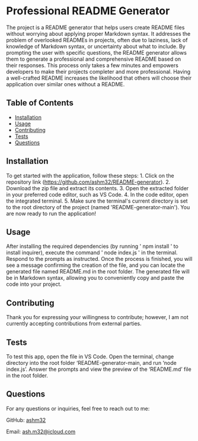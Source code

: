 
# Professional README Generator

The project is a README generator that helps users create README files without worrying about applying proper Markdown syntax. It addresses the problem of overlooked READMEs in projects, often due to laziness, lack of knowledge of Markdown syntax, or uncertainty about what to include. By prompting the user with specific questions, the README generator allows them to generate a professional and comprehensive README based on their responses. This process only takes a few minutes and empowers developers to make their projects completer and more professional. Having a well-crafted README increases the likelihood that others will choose their application over similar ones without a README.

## Table of Contents
- [Installation](#installation)
- [Usage](#usage)
- [Contributing](#contributing)
- [Tests](#tests)
- [Questions](#questions)

## Installation

To get started with the application, follow these steps: 1. Click on the repository link (https://github.com/ashm32/README-generator). 2. Download the zip file and extract its contents. 3. Open the extracted folder in your preferred code editor, such as VS Code. 4. In the code editor, open the integrated terminal. 5. Make sure the terminal's current directory is set to the root directory of the project (named 'README-generator-main'). You are now ready to run the application!

## Usage

After installing the required dependencies (by running ' npm install ' to install inquirer), execute the command ' node index.js ' in the terminal. Respond to the prompts as instructed. Once the process is finished, you will see a message confirming the creation of the file, and you can locate the generated file named README.md in the root folder. The generated file will be in Markdown syntax, allowing you to conveniently copy and paste the code into your project.

## Contributing

Thank you for expressing your willingness to contribute; however, I am not currently accepting contributions from external parties.

## Tests

To test this app, open the file in VS Code. Open the terminal, change directory into the root folder ‘README-generator-main, and run ‘node index.js’. Answer the prompts and view the preview of the ‘README.md’ file in the root folder.

## Questions

For any questions or inquiries, feel free to reach out to me:

GitHub: [ashm32](https://github.com/ashm32)

Email: ash.m32@icloud.com
